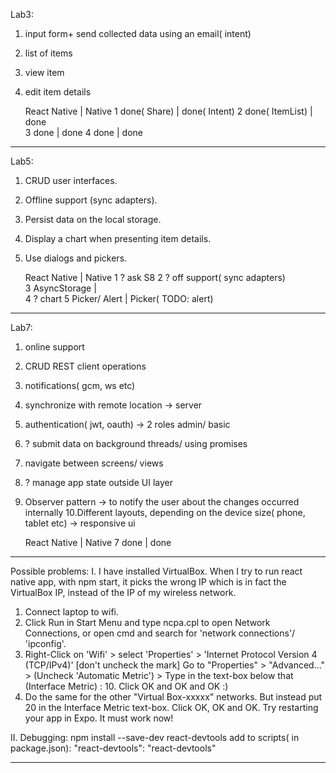 Lab3:
1. input form+ send collected data using an email( intent)
2. list of items
3. view item
4. edit item details

      React Native     |      Native
 1    done( Share)     |   done( Intent)
 2    done( ItemList)  |   done   
 3    done             |   done
 4    done             |   done

--------------------------------------------------------------------------

Lab5:
1. CRUD user interfaces.
2. Offline support (sync adapters).
3. Persist data on the local storage.
4. Display a chart when presenting item details.
5. Use dialogs and pickers.

      React Native     |      Native
 1                 ? ask S8 
 2                 ? off support( sync adapters)   
 3     AsyncStorage    |  
 4                 ? chart
 5     Picker/ Alert   |      Picker( TODO: alert)
 
 -------------------------------------------------------------------------
 
 Lab7:
 1. online support
 2. CRUD REST client operations
 3. notifications( gcm, ws etc)
 4. synchronize with remote location -> server
 5. authentication( jwt, oauth) -> 2 roles admin/ basic
 6. ? submit data on background threads/ using promises
 7. navigate between screens/ views
 8. ? manage app state outside UI layer
 9. Observer pattern -> to notify the user about the changes occurred internally
 10.Different layouts, depending on the device size( phone, tablet etc) -> responsive ui
 
      React Native     |      Native
 7        done         |       done      
 
  
--------------------------------------------------------------------------

Possible problems:
I. I have installed VirtualBox.
When I try to run react native app, with npm start, it picks the wrong IP which is in fact the VirtualBox IP, instead of the IP of my wireless network.

1. Connect laptop to wifi.
2. Click Run in Start Menu and type ncpa.cpl to open Network Connections, or open cmd and search for 'network connections'/ 'ipconfig'.
3. Right-Click on 'Wifi' > select 'Properties' > 'Internet Protocol Version 4 (TCP/IPv4)' [don't uncheck the mark]
   Go to "Properties" > "Advanced..." > (Uncheck 'Automatic Metric') > Type in the text-box below that (Interface Metric) : 10.
   Click OK and OK and OK :)
4. Do the same for the other "Virtual Box-xxxxx" networks. But instead put 20 in the Interface Metric text-box.
   Click OK, OK and OK.
Try restarting your app in Expo. It must work now!


II. Debugging:
npm install --save-dev react-devtools
add to scripts( in package.json): "react-devtools": "react-devtools"


---------------------------------------------------------------------------

